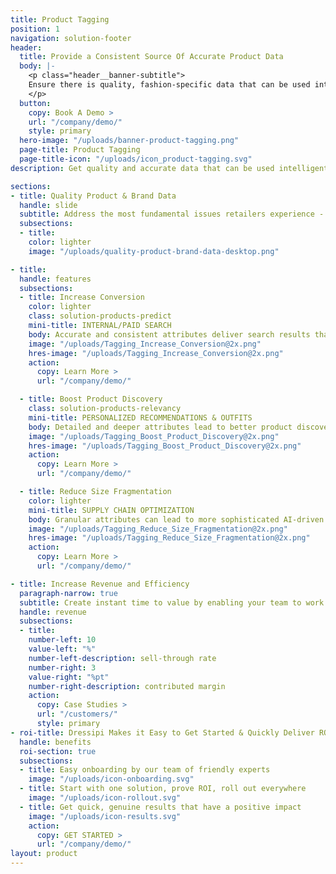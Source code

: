 ```yaml
---
title: Product Tagging
position: 1
navigation: solution-footer
header:
  title: Provide a Consistent Source Of Accurate Product Data
  body: |-
    <p class="header__banner-subtitle">
    Ensure there is quality, fashion-specific data that can be used intelligently throughout the business, increasing revenue and efficiency
    </p>
  button:
    copy: Book A Demo >
    url: "/company/demo/"
    style: primary
  hero-image: "/uploads/banner-product-tagging.png"
  page-title: Product Tagging
  page-title-icon: "/uploads/icon_product-tagging.svg"
description: Get quality and accurate data that can be used intelligently throughout the business

sections:
- title: Quality Product & Brand Data
  handle: slide
  subtitle: Address the most fundamental issues retailers experience - inconsistent product & brand data, attribution errors and missing values - with the most comprehensive taxonomy of attributes, built by fashion stylists and scaled by AI
  subsections:
  - title: 
    color: lighter
    image: "/uploads/quality-product-brand-data-desktop.png"

- title: 
  handle: features
  subsections:
  - title: Increase Conversion
    color: lighter
    class: solution-products-predict
    mini-title: INTERNAL/PAID SEARCH
    body: Accurate and consistent attributes deliver search results that visitors actually want to see, making them more likely to convert
    image: "/uploads/Tagging_Increase_Conversion@2x.png"
    hres-image: "/uploads/Tagging_Increase_Conversion@2x.png"
    action:
      copy: Learn More >
      url: "/company/demo/"

  - title: Boost Product Discovery
    class: solution-products-relevancy
    mini-title: PERSONALIZED RECOMMENDATIONS & OUTFITS
    body: Detailed and deeper attributes lead to better product discovery experiences and can work collectively to create personalized outfits
    image: "/uploads/Tagging_Boost_Product_Discovery@2x.png"
    hres-image: "/uploads/Tagging_Boost_Product_Discovery@2x.png"
    action:
      copy: Learn More >
      url: "/company/demo/"

  - title: Reduce Size Fragmentation
    color: lighter
    mini-title: SUPPLY CHAIN OPTIMIZATION
    body: Granular attributes can lead to more sophisticated AI-driven product forecasting models accurately predicting the correct size ratio for any product based on demand
    image: "/uploads/Tagging_Reduce_Size_Fragmentation@2x.png"
    hres-image: "/uploads/Tagging_Reduce_Size_Fragmentation@2x.png"
    action:
      copy: Learn More >
      url: "/company/demo/"

- title: Increase Revenue and Efficiency
  paragraph-narrow: true
  subtitle: Create instant time to value by enabling your team to work on revenue generating tasks rather than tagging
  handle: revenue
  subsections:
  - title: 
    number-left: 10
    value-left: "%"
    number-left-description: sell-through rate
    number-right: 3
    value-right: "%pt"
    number-right-description: contributed margin
    action:
      copy: Case Studies >
      url: "/customers/"
      style: primary
- roi-title: Dressipi Makes it Easy to Get Started & Quickly Deliver ROI
  handle: benefits
  roi-section: true
  subsections:
  - title: Easy onboarding by our team of friendly experts
    image: "/uploads/icon-onboarding.svg"
  - title: Start with one solution, prove ROI, roll out everywhere
    image: "/uploads/icon-rollout.svg"
  - title: Get quick, genuine results that have a positive impact
    image: "/uploads/icon-results.svg"
    action:
      copy: GET STARTED >
      url: "/company/demo/"
layout: product
---
```


